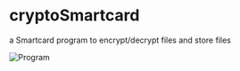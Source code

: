 # cryptoSmartcard
a Smartcard program to encrypt/decrypt files and store files

![Program](https://github.com/LeSyefGit/cryptoSmartcard/tree/main/img)
